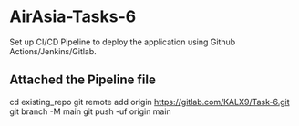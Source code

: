 # AirAsia-Tasks-6
Set up CI/CD Pipeline to deploy the application using Github Actions/Jenkins/Gitlab.


## Attached the Pipeline file

cd existing_repo
git remote add origin https://gitlab.com/KALX9/Task-6.git
git branch -M main
git push -uf origin main
